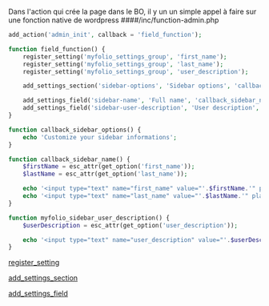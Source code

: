 Dans l'action qui crée la page dans le BO, il y un un simple appel à faire sur une fonction native de wordpress
####/inc/function-admin.php
```php
add_action('admin_init', callback = 'field_function');

function field_function() {
    register_setting('myfolio_settings_group', 'first_name');
    register_setting('myfolio_settings_group', 'last_name');
    register_setting('myfolio_settings_group', 'user_description');

    add_settings_section('sidebar-options', 'Sidebar options', 'callback_sidebar_options', $page_title);

    add_settings_field('sidebar-name', 'Full name', 'callback_sidebar_name', $page_title, 'sidebar-options');
    add_settings_field('sidebar-user-description', 'User description', 'callback_sidebar_user_description', $page_title, 'sidebar-options');
}

function callback_sidebar_options() {
    echo 'Customize your sidebar informations';
}

function callback_sidebar_name() {
    $firstName = esc_attr(get_option('first_name'));
    $lastName = esc_attr(get_option('last_name'));

    echo '<input type="text" name="first_name" value="'.$firstName.'" placeholder="first name" />';
    echo '<input type="text" name="last_name" value="'.$lastName.'" placeholder="last name" />';
}

function myfolio_sidebar_user_description() {
    $userDescription = esc_attr(get_option('user_description'));

    echo '<input type="text" name="user_description" value="'.$userDescription.'" placeholder="little description" />';
}
```

[register_setting](https://developer.wordpress.org/reference/functions/register_setting/)


[add_settings_section](https://developer.wordpress.org/reference/functions/add_settings_section/)


[add_settings_field](https://developer.wordpress.org/reference/functions/add_settings_field/)

